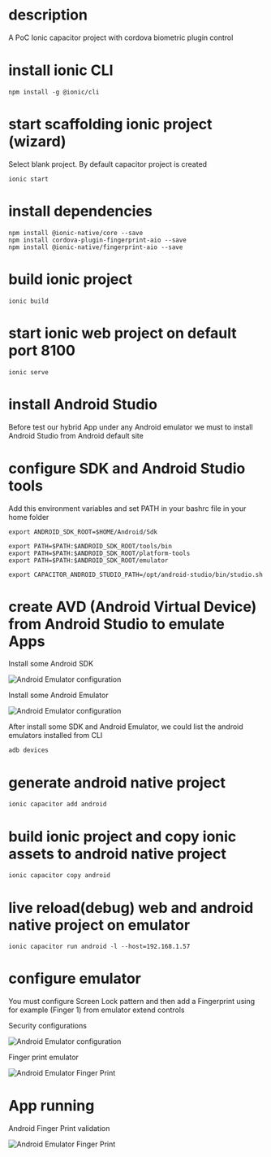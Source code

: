 # description
A PoC Ionic capacitor project with cordova biometric plugin control

# install ionic CLI
```shell
npm install -g @ionic/cli
```

# start scaffolding ionic project (wizard)
Select blank project. By default capacitor project is created

```shell
ionic start
```

# install dependencies
```shell
npm install @ionic-native/core --save
npm install cordova-plugin-fingerprint-aio --save
npm install @ionic-native/fingerprint-aio --save
```

# build ionic project
```shell
ionic build
```

# start ionic web project on default port 8100
```shell
ionic serve
```

# install Android Studio
Before test our hybrid App under any Android emulator we must to install Android Studio from Android default site

# configure SDK and Android Studio tools
Add this environment variables and set PATH in your bashrc file in your home folder
```shell
export ANDROID_SDK_ROOT=$HOME/Android/Sdk

export PATH=$PATH:$ANDROID_SDK_ROOT/tools/bin
export PATH=$PATH:$ANDROID_SDK_ROOT/platform-tools
export PATH=$PATH:$ANDROID_SDK_ROOT/emulator

export CAPACITOR_ANDROID_STUDIO_PATH=/opt/android-studio/bin/studio.sh
```

# create AVD (Android Virtual Device) from Android Studio to emulate Apps
Install some Android SDK

![Android Emulator configuration](/images/Android_SDK.png)

Install some Android Emulator

![Android Emulator configuration](/images/Android_Emulators.png)

After install some SDK and Android Emulator, we could list the android emulators installed from CLI

```shell
adb devices
```

# generate android native project
```shell
ionic capacitor add android
```

# build ionic project and copy ionic assets to android native project
```shell
ionic capacitor copy android
```

# live reload(debug) web and android native project on emulator 
```shell
ionic capacitor run android -l --host=192.168.1.57
```

# configure emulator
You must configure Screen Lock pattern and then add a Fingerprint using for example (Finger 1) from emulator extend controls

Security configurations

![Android Emulator configuration](/images/phone_config.png)


Finger print emulator

![Android Emulator Finger Print](/images/Finger_Print.png)

# App running

Android Finger Print validation

![Android Emulator Finger Print](/images/Android_Validation.png)